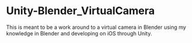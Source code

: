 # Unity-Blender_VirtualCamera
 This is meant to be a work around to a virtual camera in Blender using my knowledge in Blender and developing on iOS through Unity.
